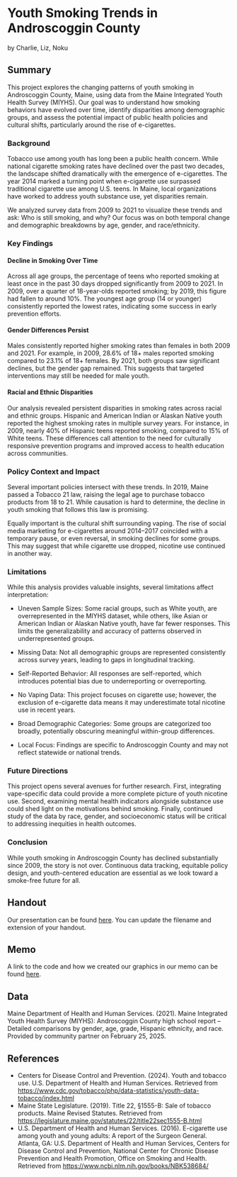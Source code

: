 Youth Smoking Trends in Androscoggin County
================
by Charlie, Liz, Noku

## Summary

This project explores the changing patterns of youth smoking in Androscoggin County, Maine, using data from the Maine Integrated Youth Health Survey (MIYHS). Our goal was to understand how smoking behaviors have evolved over time, identify disparities among demographic groups, and assess the potential impact of public health policies and cultural shifts, particularly around the rise of e-cigarettes.

### Background

Tobacco use among youth has long been a public health concern. While national cigarette smoking rates have declined over the past two decades, the landscape shifted dramatically with the emergence of e-cigarettes. The year 2014 marked a turning point when e-cigarette use surpassed traditional cigarette use among U.S. teens. In Maine, local organizations have worked to address youth substance use, yet disparities remain.

We analyzed survey data from 2009 to 2021 to visualize these trends and ask: Who is still smoking, and why? Our focus was on both temporal change and demographic breakdowns by age, gender, and race/ethnicity.

### Key Findings

#### Decline in Smoking Over Time
Across all age groups, the percentage of teens who reported smoking at least once in the past 30 days dropped significantly from 2009 to 2021. In 2009, over a quarter of 18-year-olds reported smoking; by 2019, this figure had fallen to around 10%. The youngest age group (14 or younger) consistently reported the lowest rates, indicating some success in early prevention efforts.

#### Gender Differences Persist
Males consistently reported higher smoking rates than females in both 2009 and 2021. For example, in 2009, 28.6% of 18+ males reported smoking compared to 23.1% of 18+ females. By 2021, both groups saw significant declines, but the gender gap remained. This suggests that targeted interventions may still be needed for male youth.

#### Racial and Ethnic Disparities
Our analysis revealed persistent disparities in smoking rates across racial and ethnic groups. Hispanic and American Indian or Alaskan Native youth reported the highest smoking rates in multiple survey years. For instance, in 2009, nearly 40% of Hispanic teens reported smoking, compared to 15% of White teens. These differences call attention to the need for culturally responsive prevention programs and improved access to health education across communities.

### Policy Context and Impact

Several important policies intersect with these trends. In 2019, Maine passed a Tobacco 21 law, raising the legal age to purchase tobacco products from 18 to 21. While causation is hard to determine, the decline in youth smoking that follows this law is promising.

Equally important is the cultural shift surrounding vaping. The rise of social media marketing for e-cigarettes around 2014–2017 coincided with a temporary pause, or even reversal, in smoking declines for some groups. This may suggest that while cigarette use dropped, nicotine use continued in another way.

### Limitations

While this analysis provides valuable insights, several limitations affect interpretation:

- Uneven Sample Sizes: Some racial groups, such as White youth, are overrepresented in the MIYHS dataset, while others, like Asian or American Indian or Alaskan Native youth, have far fewer responses. This limits the generalizability and accuracy of patterns observed in underrepresented groups.
  
- Missing Data: Not all demographic groups are represented consistently across survey years, leading to gaps in longitudinal tracking.

- Self-Reported Behavior: All responses are self-reported, which introduces potential bias due to underreporting or overreporting.

- No Vaping Data: This project focuses on cigarette use; however, the exclusion of e-cigarette data means it may underestimate total nicotine use in recent years.

- Broad Demographic Categories: Some groups are categorized too broadly, potentially obscuring meaningful within-group differences.

- Local Focus: Findings are specific to Androscoggin County and may not reflect statewide or national trends.

### Future Directions

This project opens several avenues for further research. First, integrating vape-specific data could provide a more complete picture of youth nicotine use. Second, examining mental health indicators alongside substance use could shed light on the motivations behind smoking. Finally, continued  study of the data by race, gender, and socioeconomic status will be critical to addressing inequities in health outcomes. 

### Conclusion

While youth smoking in Androscoggin County has declined substantially since 2009, the story is not over. Continuous data tracking, equitable policy design, and youth-centered education are essential as we look toward a smoke-free future for all.

## Handout

Our presentation can be found [here](handout/handout.pdf). You can update the filename and extension of your handout.

## Memo

A link to the code and how we created our graphics in our memo can be found [here](memo/memo.md).

## Data

Maine Department of Health and Human Services. (2021). Maine Integrated Youth Health Survey (MIYHS): Androscoggin County high school report – Detailed comparisons by gender, age, grade, Hispanic ethnicity, and race. Provided by community partner on February 25, 2025.

## References

- Centers for Disease Control and Prevention. (2024). Youth and tobacco use. U.S. Department of Health and Human Services.
Retrieved from https://www.cdc.gov/tobacco/php/data-statistics/youth-data-tobacco/index.html
- Maine State Legislature. (2019). Title 22, §1555-B: Sale of tobacco products. Maine Revised Statutes.
Retrieved from https://legislature.maine.gov/statutes/22/title22sec1555-B.html
- U.S. Department of Health and Human Services. (2016). E-cigarette use among youth and young adults: A report of the Surgeon General. Atlanta, GA: U.S. Department of Health and Human Services, Centers for Disease Control and Prevention, National Center for Chronic Disease Prevention and Health Promotion, Office on Smoking and Health.
Retrieved from https://www.ncbi.nlm.nih.gov/books/NBK538684/
